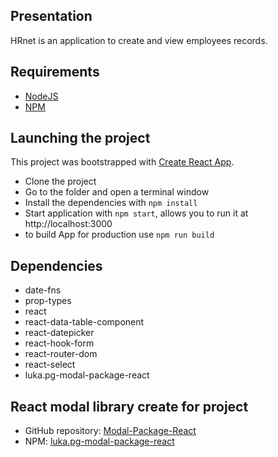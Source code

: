 ## Presentation

HRnet is an application to create and view employees records.

## Requirements

* [NodeJS](https://nodejs.org/en/)
* [NPM](https://www.npmjs.com/)

## Launching the project

This project was bootstrapped with [Create React App](https://github.com/facebook/create-react-app).

* Clone the project
* Go to the folder and open a terminal window
* Install the dependencies with `npm install`
* Start application with `npm start`, allows you to run it at http://localhost:3000
* to build App for production use `npm run build`

## Dependencies

* date-fns
* prop-types
* react
* react-data-table-component
* react-datepicker
* react-hook-form
* react-router-dom
* react-select
* luka.pg-modal-package-react

## React modal library create for project

- GitHub repository: [Modal-Package-React](https://github.com/Luka-PG/Modal-Package-React)
- NPM: [luka.pg-modal-package-react](https://www.npmjs.com/package/luka.pg-modal-package-react)